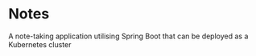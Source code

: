 # Notes

A note-taking application utilising Spring Boot that can be deployed as a Kubernetes cluster
